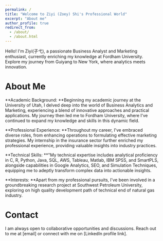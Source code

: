 ```yaml
---
permalink: /
title: "Welcome to Ziyi (Zoey) Shi's Professional World"
excerpt: "About me"
author_profile: true
redirect_from: 
  - /about/
  - /about.html
---
```


Hello! I'm Ziyi(子弋), a passionate Business Analyst and Marketing enthusiast, currently enriching my knowledge at Fordham University. Explore my journey from Guiyang to New York, where analytics meets innovation.

About Me
======
**Academic Background: **Beginning my academic journey at the University of Utah, I delved deep into the world of Business Analytics and Marketing, experiencing a blend of innovative approaches and practical applications. My journey then led me to Fordham University, where I've continued to expand my knowledge and skills in this dynamic field.

**Professional Experience: **Throughout my career, I've embraced diverse roles, from enhancing operations to formulating effective marketing strategies. My internship in the insurance sector further enriched my professional experience, providing valuable insights into industry practices.

**Technical Skills: **"My technical expertise includes analytical proficiency in C, R, Python, Java, SQL, AWS, Tableau, Matlab, IBM SPSS, and SmartPLS, alongside capabilities in Google Analytics, SEO, and Simulation Techniques, equipping me to adeptly transform complex data into actionable insights.

**Interests: **Apart from my professional pursuits, I've been involved in a groundbreaking research project at Southwest Petroleum University, exploring on high quality development path of technical end of natural gas industry.

Contact
======
I am always open to collaborative opportunities and discussions. Reach out to me at [email] or connect with me on [LinkedIn profile link].

